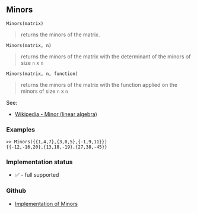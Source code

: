 ## Minors

```
Minors(matrix) 
```

> returns the minors of the matrix.


```
Minors(matrix, n) 
```

> returns the minors of the matrix with the determinant of the minors of size  `n` x `n`

```
Minors(matrix, n, function) 
```

> returns the minors of the matrix with the function applied on the minors of size  `n` x `n`

See:
* [Wikipedia - Minor (linear algebra)](https://en.wikipedia.org/wiki/Minor_(linear_algebra))
	
### Examples

```
>> Minors({{1,4,7},{3,0,5},{-1,9,11}})
{{-12,-16,20},{13,18,-19},{27,38,-45}}
```






### Implementation status

* &#x2705; - full supported

### Github

* [Implementation of Minors](https://github.com/axkr/symja_android_library/blob/master/symja_android_library/matheclipse-core/src/main/java/org/matheclipse/core/builtin/LinearAlgebra.java#L4071) 
